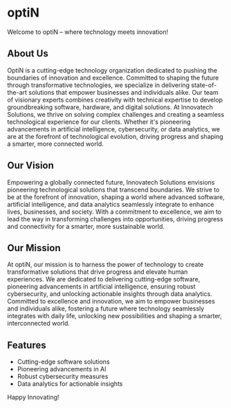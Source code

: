# optiN

Welcome to optiN – where technology meets innovation!

## About Us

OptiN is a cutting-edge technology organization dedicated to pushing the boundaries of innovation and excellence. Committed to shaping the future through transformative technologies, we specialize in delivering state-of-the-art solutions that empower businesses and individuals alike. Our team of visionary experts combines creativity with technical expertise to develop groundbreaking software, hardware, and digital solutions. At Innovatech Solutions, we thrive on solving complex challenges and creating a seamless technological experience for our clients. Whether it's pioneering advancements in artificial intelligence, cybersecurity, or data analytics, we are at the forefront of technological evolution, driving progress and shaping a smarter, more connected world.

## Our Vision

Empowering a globally connected future, Innovatech Solutions envisions pioneering technological solutions that transcend boundaries. We strive to be at the forefront of innovation, shaping a world where advanced software, artificial intelligence, and data analytics seamlessly integrate to enhance lives, businesses, and society. With a commitment to excellence, we aim to lead the way in transforming challenges into opportunities, driving progress and connectivity for a smarter, more sustainable world.

## Our Mission

At optiN, our mission is to harness the power of technology to create transformative solutions that drive progress and elevate human experiences. We are dedicated to delivering cutting-edge software, pioneering advancements in artificial intelligence, ensuring robust cybersecurity, and unlocking actionable insights through data analytics. Committed to excellence and innovation, we aim to empower businesses and individuals alike, fostering a future where technology seamlessly integrates with daily life, unlocking new possibilities and shaping a smarter, interconnected world.

## Features

- Cutting-edge software solutions
- Pioneering advancements in AI
- Robust cybersecurity measures
- Data analytics for actionable insights


Happy Innovating!
